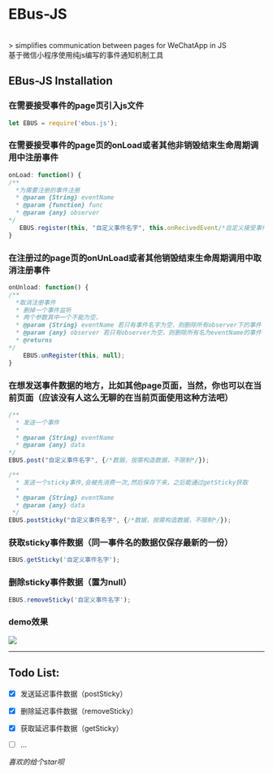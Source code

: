 # EBus-JS
 <br>
> simplifies communication between pages for WeChatApp in JS <br>基于微信小程序使用纯js编写的事件通知机制工具

 <br>

## EBus-JS Installation

### 在需要接受事件的page页引入js文件

```js 
let EBUS = require('ebus.js');
```

 
### 在需要接受事件的page页的onLoad或者其他非销毁结束生命周期调用中注册事件

```js  
onLoad: function() {
/**
  *为需要注册的事件注册  
  * @param {String} eventName
  * @param {function} func
  * @param {any} observer
*/
   EBUS.register(this, "自定义事件名字", this.onRecivedEvent/*自定义接受事件*/);
}
```



### 在注册过的page页的onUnLoad或者其他销毁结束生命周期调用中取消注册事件

```js  
onUnload: function() {
/**
  *取消注册事件  
  * 删掉一个事件监听
  * 两个参数其中一个不能为空，
  * @param {String} eventName 若只有事件名字为空，则删除所有observer下的事件
  * @param {any} observer 若只有observer为空，则删除所有名为eventName的事件
  * @returns
*/
    EBUS.unRegister(this, null);
}
```


### 在想发送事件数据的地方，比如其他page页面，当然，你也可以在当前页面（应该没有人这么无聊的在当前页面使用这种方法吧）

```js 
/**
  * 发送一个事件
  * 
  * @param {String} eventName
  * @param {any} data
*/
EBUS.post("自定义事件名字", {/*数据，按需构造数据，不限制*/});
```

```js 
/**
  * 发送一个sticky事件,会被先消费一次,然后保存下来，之后能通过getSticky获取
  * 
  * @param {String} eventName
  * @param {any} data
 */
EBUS.postSticky("自定义事件名字", {/*数据，按需构造数据，不限制*/});
```

### 获取sticky事件数据（同一事件名的数据仅保存最新的一份）

```js
EBUS.getSticky('自定义事件名字');
```

### 删除sticky事件数据（置为null）

```js
EBUS.removeSticky('自定义事件名字');
```


 


### **demo效果**<br>
 ![](https://github.com/tanweijiu/EBus-JS/blob/master/art/ebus.gif)
***



## **Todo List:**
 + [x] 发送延迟事件数据（postSticky）
 + [x] 删除延迟事件数据（removeSticky）
 + [x] 获取延迟事件数据（getSticky）
 + [ ] ...
 

*喜欢的给个star呗*  




